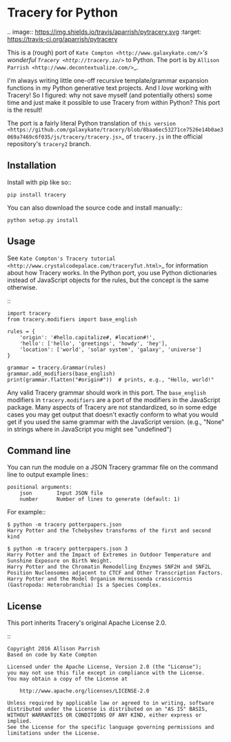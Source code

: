 Tracery for Python
==================

.. image:: https://img.shields.io/travis/aparrish/pytracery.svg
        :target: https://travis-ci.org/aparrish/pytracery

This is a (rough) port of `Kate Compton <http://www.galaxykate.com/>`_'s
wonderful `Tracery <http://tracery.io/>`_ to Python. The port
is by `Allison Parrish <http://www.decontextualize.com/>`_.

I'm always writing little one-off recursive template/grammar expansion
functions in my Python generative text projects. And I *love* working with
Tracery! So I figured: why not save myself (and potentially others) some time
and just make it possible to use Tracery from within Python? This port is the
result!

The port is a fairly literal Python translation of `this version
<https://github.com/galaxykate/tracery/blob/8baa6ec53271ce7526e14b0ae3069a7469c6f035/js/tracery/tracery.js>`_
of `tracery.js` in the official repository's `tracery2` branch.

Installation
------------

Install with pip like so::

    pip install tracery

You can also download the source code and install manually::

    python setup.py install

Usage
-----

See `Kate Compton's Tracery
tutorial <http://www.crystalcodepalace.com/traceryTut.html>`_ for information
about how Tracery works. In the Python port, you use Python dictionaries
instead of JavaScript objects for the rules, but the concept is the same
otherwise.

::

    import tracery
    from tracery.modifiers import base_english

    rules = {
        'origin': '#hello.capitalize#, #location#!',
        'hello': ['hello', 'greetings', 'howdy', 'hey'],
        'location': ['world', 'solar system', 'galaxy', 'universe']
    }

    grammar = tracery.Grammar(rules)
    grammar.add_modifiers(base_english)
    print(grammar.flatten("#origin#"))  # prints, e.g., "Hello, world!"

Any valid Tracery grammar should work in this port. The ``base_english``
modifiers in ``tracery.modifiers`` are a port of the modifiers in the JavaScript
package. Many aspects of Tracery are not standardized, so in some edge cases
you may get output that doesn't exactly conform to what you would get if you
used the same grammar with the JavaScript version. (e.g., "None" in strings
where in JavaScript you might see "undefined")

Command line
------------

You can run the module on a JSON Tracery grammar file on the command line to output example lines::

    positional arguments:
        json        Input JSON file
        number      Number of lines to generate (default: 1)

For example::

    $ python -m tracery potterpapers.json 
    Harry Potter and the Tchebyshev transforms of the first and second kind
    
    $ python -m tracery potterpapers.json 3
    Harry Potter and the Impact of Extremes in Outdoor Temperature and Sunshine Exposure on Birth Weight.
    Harry Potter and the Chromatin Remodelling Enzymes SNF2H and SNF2L Position Nucleosomes adjacent to CTCF and Other Transcription Factors.
    Harry Potter and the Model Organism Hermissenda crassicornis (Gastropoda: Heterobranchia) Is a Species Complex.

License
-------

This port inherits Tracery's original Apache License 2.0.

::

    Copyright 2016 Allison Parrish
    Based on code by Kate Compton

    Licensed under the Apache License, Version 2.0 (the "License");
    you may not use this file except in compliance with the License.
    You may obtain a copy of the License at

        http://www.apache.org/licenses/LICENSE-2.0

    Unless required by applicable law or agreed to in writing, software
    distributed under the License is distributed on an "AS IS" BASIS,
    WITHOUT WARRANTIES OR CONDITIONS OF ANY KIND, either express or implied.
    See the License for the specific language governing permissions and
    limitations under the License.


